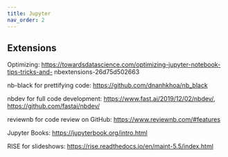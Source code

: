 ```yaml
---
title: Jupyter
nav_order: 2
---
```


## Extensions

Optimizing: https://towardsdatascience.com/optimizing-jupyter-notebook-tips-tricks-and-
nbextensions-26d75d502663

nb-black for prettifying code: https://github.com/dnanhkhoa/nb_black

nbdev for full code development: https://www.fast.ai/2019/12/02/nbdev/,
https://github.com/fastai/nbdev/

reviewnb for code review on GitHub: https://www.reviewnb.com/#features

Jupyter Books: https://jupyterbook.org/intro.html

RISE for slideshows: https://rise.readthedocs.io/en/maint-5.5/index.html